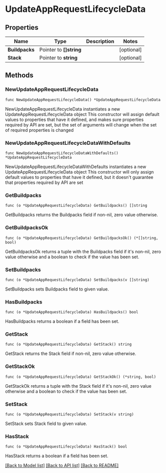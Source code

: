 # UpdateAppRequestLifecycleData

## Properties

Name | Type | Description | Notes
------------ | ------------- | ------------- | -------------
**Buildpacks** | Pointer to **[]string** |  | [optional] 
**Stack** | Pointer to **string** |  | [optional] 

## Methods

### NewUpdateAppRequestLifecycleData

`func NewUpdateAppRequestLifecycleData() *UpdateAppRequestLifecycleData`

NewUpdateAppRequestLifecycleData instantiates a new UpdateAppRequestLifecycleData object
This constructor will assign default values to properties that have it defined,
and makes sure properties required by API are set, but the set of arguments
will change when the set of required properties is changed

### NewUpdateAppRequestLifecycleDataWithDefaults

`func NewUpdateAppRequestLifecycleDataWithDefaults() *UpdateAppRequestLifecycleData`

NewUpdateAppRequestLifecycleDataWithDefaults instantiates a new UpdateAppRequestLifecycleData object
This constructor will only assign default values to properties that have it defined,
but it doesn't guarantee that properties required by API are set

### GetBuildpacks

`func (o *UpdateAppRequestLifecycleData) GetBuildpacks() []string`

GetBuildpacks returns the Buildpacks field if non-nil, zero value otherwise.

### GetBuildpacksOk

`func (o *UpdateAppRequestLifecycleData) GetBuildpacksOk() (*[]string, bool)`

GetBuildpacksOk returns a tuple with the Buildpacks field if it's non-nil, zero value otherwise
and a boolean to check if the value has been set.

### SetBuildpacks

`func (o *UpdateAppRequestLifecycleData) SetBuildpacks(v []string)`

SetBuildpacks sets Buildpacks field to given value.

### HasBuildpacks

`func (o *UpdateAppRequestLifecycleData) HasBuildpacks() bool`

HasBuildpacks returns a boolean if a field has been set.

### GetStack

`func (o *UpdateAppRequestLifecycleData) GetStack() string`

GetStack returns the Stack field if non-nil, zero value otherwise.

### GetStackOk

`func (o *UpdateAppRequestLifecycleData) GetStackOk() (*string, bool)`

GetStackOk returns a tuple with the Stack field if it's non-nil, zero value otherwise
and a boolean to check if the value has been set.

### SetStack

`func (o *UpdateAppRequestLifecycleData) SetStack(v string)`

SetStack sets Stack field to given value.

### HasStack

`func (o *UpdateAppRequestLifecycleData) HasStack() bool`

HasStack returns a boolean if a field has been set.


[[Back to Model list]](../README.md#documentation-for-models) [[Back to API list]](../README.md#documentation-for-api-endpoints) [[Back to README]](../README.md)



